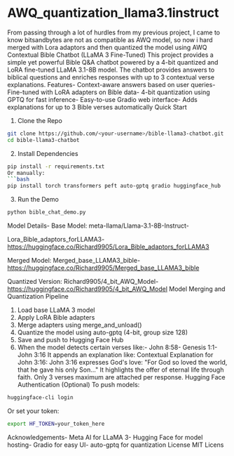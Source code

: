# AWQ_quantization_llama3.1instruct 
From passing through a lot of hurdles from my previous project, I came to know bitsandbytes are not as compatible as AWQ model, so now i hard merged with Lora adaptors and then quantized the model using AWQ
 Contextual Bible Chatbot (LLaMA 3 Fine-Tuned)
 This project provides a simple yet powerful Bible Q&A chatbot powered by a 4-bit quantized and LoRA fine-tuned
 LLaMA 3.1-8B model. The chatbot provides answers to biblical questions and enriches responses with up to 3
 contextual verse explanations.
 Features- Context-aware answers based on user queries- Fine-tuned with LoRA adapters on Bible data- 4-bit quantization using GPTQ for fast inference- Easy-to-use Gradio web interface- Adds explanations for up to 3 Bible verses automatically
 Quick Start
 1. Clone the Repo
 ```bash
 git clone https://github.com/<your-username>/bible-llama3-chatbot.git
 cd bible-llama3-chatbot
 ```
 2. Install Dependencies
 ```bash
 pip install -r requirements.txt
 Or manually:
 ```bash
 pip install torch transformers peft auto-gptq gradio huggingface_hub
 ```
 3. Run the Demo
 ```bash
 python bible_chat_demo.py
 ```
 Model Details- 
 Base Model: meta-llama/Llama-3.1-8B-Instruct- 
 
 Lora_Bible_adaptors_forLLAMA3- https://huggingface.co/Richard9905/Lora_Bible_adaptors_forLLAMA3
 
 Merged Model: Merged_base_LLAMA3_bible-https://huggingface.co/Richard9905/Merged_base_LLAMA3_bible
 
 Quantized Version: Richard9905/4_bit_AWQ_Model-https://huggingface.co/Richard9905/4_bit_AWQ_Model
 Model Merging and Quantization Pipeline
 1. Load base LLaMA 3 model
 2. Apply LoRA Bible adapters
 3. Merge adapters using merge_and_unload()
 4. Quantize the model using auto-gptq (4-bit, group size 128)
 5. Save and push to Hugging Face Hub
 6. When the model detects certain verses like:- John 8:58- Genesis 1:1- John 3:16
 It appends an explanation like:
 Contextual Explanation for John 3:16:
 John 3:16 expresses God's love: "For God so loved the world, that he gave his only Son..."
 It highlights the offer of eternal life through faith.
 Only 3 verses maximum are attached per response.
 Hugging Face Authentication (Optional)
 To push models:
 ```bash
 huggingface-cli login
 ```
 Or set your token:
 ```bash
 export HF_TOKEN=your_token_here
 ```
 Acknowledgements- Meta AI for LLaMA 3- Hugging Face for model hosting- Gradio for easy UI- auto-gptq for quantization
 License
 MIT Licens
